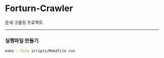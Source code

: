 # Forturn-Crawler

운세 크롤링 프로젝트

--------------------------------------------------------

### 실행파일 만들기

```bash
make --file scripts/Makefile run
```